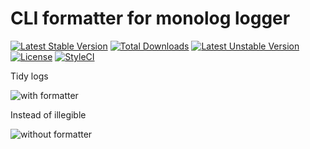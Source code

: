 # CLI formatter for monolog logger

[![Latest Stable Version](https://poser.pugx.org/pahanini/monolog-cli-formatter/v/stable)](https://packagist.org/packages/pahanini/monolog-cli-formatter)
[![Total Downloads](https://poser.pugx.org/pahanini/monolog-cli-formatter/downloads)](https://packagist.org/packages/pahanini/monolog-cli-formatter)
[![Latest Unstable Version](https://poser.pugx.org/pahanini/monolog-cli-formatter/v/unstable)](https://packagist.org/packages/pahanini/monolog-cli-formatter)
[![License](https://poser.pugx.org/pahanini/monolog-cli-formatter/license)](https://packagist.org/packages/pahanini/monolog-cli-formatter)
[![StyleCI](https://styleci.io/repos/74123710/shield?branch=master)](https://styleci.io/repos/74123710)



Tidy logs 

![with formatter](https://cloud.githubusercontent.com/assets/898663/20430832/6a8c30c6-adb8-11e6-9234-dfeb05eb293b.png)

Instead of illegible  

![without formatter](https://cloud.githubusercontent.com/assets/898663/20430833/6a8f6eb2-adb8-11e6-84ca-89e24d7333bb.png)


